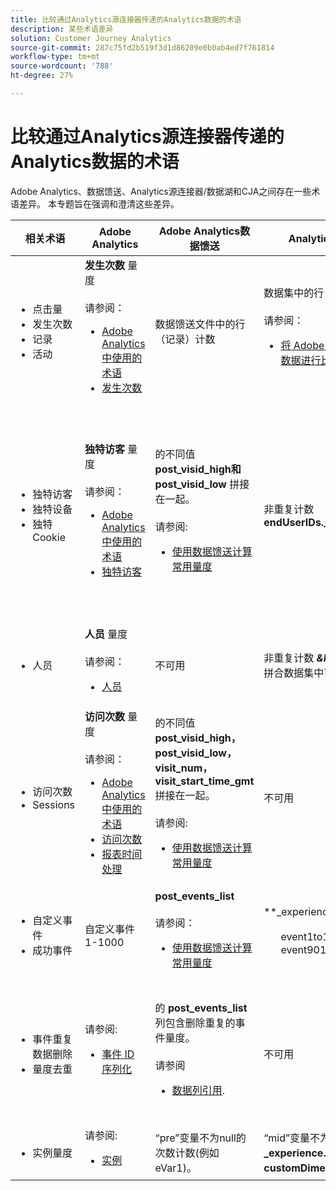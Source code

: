```yaml
---
title: 比较通过Analytics源连接器传递的Analytics数据的术语
description: 某些术语差异
solution: Customer Journey Analytics
source-git-commit: 287c75fd2b519f3d1d86209e0b0ab4ed7f761814
workflow-type: tm+mt
source-wordcount: '788'
ht-degree: 27%

---
```



# 比较通过Analytics源连接器传递的Analytics数据的术语

Adobe Analytics、数据馈送、Analytics源连接器/数据湖和CJA之间存在一些术语差异。 本专题旨在强调和澄清这些差异。

| 相关术语 | Adobe Analytics | Adobe Analytics数据馈送 | Analytics源连接器/数据湖 | CJA | 注释 |
|---|---|---|---|---|---|
| <ul><li>点击量</li><li>发生次数</li><li>记录</li><li>活动</li></ul> | **发生次数** 量度<br><br>请参阅：<ul><li>[Adobe Analytics 中使用的术语](https://experienceleague.adobe.com/docs/analytics/technotes/terms.html?lang=zh-Hans)</li><li>[发生次数](https://experienceleague.adobe.com/docs/analytics/components/metrics/occurrences.html?lang=zh-Hans)</li></ul> | 数据馈送文件中的行（记录）计数 | 数据集中的行（记录）计数<br><br>请参阅：<ul><li>[将 Adobe Analytics 数据与 CJA 数据进行比较](https://experienceleague.adobe.com/docs/analytics-platform/using/troubleshooting/compare.html?lang=en)</li></ul> | **事件** 量度 | <ul><li>“点击”和“发生”在Adobe Analytics中是同义词。</li><li>请参阅 _自定义事件_ 下。</li><li>某些数据在通过Analytics Source Connector到AEP时会进行过滤。 请参阅 [比较Adobe Analytics数据与CJA数据](https://experienceleague.adobe.com/docs/analytics-platform/using/troubleshooting/compare.html?lang=en) |
| <ul><li>独特访客</li><li>独特设备</li><li>独特Cookie</li></ul> | **独特访客** 量度<br><br>请参阅：<ul><li>[Adobe Analytics 中使用的术语](https://experienceleague.adobe.com/docs/analytics/technotes/terms.html?lang=en)</li><li>[独特访客](https://experienceleague.adobe.com/docs/analytics/components/metrics/unique-visitors.html?lang=zh-Hans)</li></ul> | 的不同值 **post_visid\_high和post_visid\_low** 拼接在一起。<br><br>请参阅:<ul><li>[使用数据馈送计算常用量度](https://experienceleague.adobe.com/docs/analytics/export/analytics-data-feed/data-feed-contents/datafeeds-calculate.html?lang=en)</li></ul> | 非重复计数 **endUserIDs.\_experience.aaid.id** | **人员** 量度，如果 **endUserIDs.\_experience.aaid.id** 被选作人员ID。 | <ul><li>Adobe Analytics中的“访客”通常与“设备标识符”（如Cookie）关联。 AAID是Adobe Analytics中的主设备标识符，而不是ECID。 另请参阅 [AAID、ECID、ACUSTOMID和Analytics源连接器](https://experienceleague.adobe.com/docs/analytics-platform/using/cja-overview/compare-aa-cja/aaid-ecid-adc.html?lang=en).</li><li>在CJA中，“访客”不是现成的量度。 但如果你选择 **endUserIDs.\_experience.aaid.id** 作为人员ID，CJA中的“人员”量度大致相当于Adobe Analytics中的“独特访客”。</li></ul> |
| <ul><li>人员</li></ul> | **人员** 量度<br><br> 请参阅：<ul><li>[人员](https://experienceleague.adobe.com/docs/analytics/components/metrics/people.html?lang=en)</li></ul> | 不可用 | 非重复计数 **_\&lt;path>_.stinctId**（仅在拼合数据集中可用） | **人员指标** | <ul><li>CJA中的“人员”量度是人员ID的不同计数。 根据您在CJA连接中选择作为人员ID的内容，“人员”量度可能具有不同的含义。</ul></li> |
| <ul><li>访问次数</li><li>Sessions</li></ul> | **访问次数** 量度<br><br>请参阅：<ul><li>[Adobe Analytics 中使用的术语](https://experienceleague.adobe.com/docs/analytics/technotes/terms.html?lang=en)</li><li>[访问次数](https://experienceleague.adobe.com/docs/analytics/components/metrics/visits.html?lang=en)</li><li>[报表时间处理](https://experienceleague.adobe.com/docs/analytics/components/virtual-report-suites/vrs-report-time-processing.html?lang=zh-Hans)</ul></li> | 的不同值 **post\_visid\_high， post\_visid\_low， visit\_num， visit\_start\_time\_gmt** 拼接在一起。<br><br>请参阅:<ul><li>[使用数据馈送计算常用量度](https://experienceleague.adobe.com/docs/analytics/export/analytics-data-feed/data-feed-contents/datafeeds-calculate.html?lang=en)</li></ul> | 不可用 | **会话** 量度 | <ul><li>通过在Adobe Analytics虚拟报表包和CJA数据视图中进行报告时处理，可以配置访问（会话）的概念。 因此，不同环境的访问（会话）计数可能会因所应用的定义而异。 另请参阅 [比较Adobe Analytics和CJA报表功能中的数据处理情况](https://experienceleague.adobe.com/docs/analytics-platform/using/cja-overview/compare-aa-cja/data-processing-comparisons.html?lang=en) 和 [虚拟报表包、数据视图、AEP沙箱和Analytics源连接器](https://experienceleague.adobe.com/docs/analytics-platform/using/cja-overview/compare-aa-cja/vrs-dataview-sandbox-adc.html?lang=en). |
| <ul><li>自定义事件</li><li>成功事件</li></ul> | 自定义事件1-1000 | **post\_events\_list**<br><br>&#x200B;请参阅：<ul><li>[使用数据馈送计算常用量度](https://experienceleague.adobe.com/docs/analytics/export/analytics-data-feed/data-feed-contents/datafeeds-calculate.html?lang=en) | **\_experience.analytics。<ul>event1to100.event1 **至<br>** event901to1000.event1000 **</ul> | **\_experience.analytics。<ul>event1to100.event1 **至<br>** event901to1000.event1000 **</ul> | <ul><li>Adobe Analytics中的“事件”是 [成功事件](https://experienceleague.adobe.com/docs/analytics/components/metrics/custom-events.html?lang=en) （自定义事件），已在Adobe Analytics图像请求（数据收集服务器调用）中设置。</ul> |
| <ul><li>事件重复数据删除</li><li>量度去重</ul></li> | 请参阅:<ul><li>[事件 ID 序列化](https://experienceleague.adobe.com/docs/analytics/implementation/vars/page-vars/events/event-serialization.html?lang=en)</li></ul> | 的 **post_events_list** 列包含删除重复的事件量度。<br><br>请参阅 <ul><li>[数据列引用](https://experienceleague.adobe.com/docs/analytics/export/analytics-data-feed/data-feed-contents/datafeeds-reference.html?lang=en). </ul></li> | 不可用 | 请参阅:<ul><li>[量度去重组件设置](https://experienceleague.adobe.com/docs/analytics-platform/using/cja-dataviews/component-settings/metric-deduplication.html?lang=zh-Hans) | <ul><li>Adobe Analytics中的事件/量度重复数据删除与CJA略有不同。 在Adobe Analytics中，重复数据删除在数据处理时发生。 在CJA中，重复数据删除在报表运行时发生，从而提供了更大的灵活性。 在Adobe Analytics与CJA中，删除重复的量度可能略有不同。</li></ul> |
| <ul><li>实例量度</li></ul> | 请参阅:<ul><li>[实例](https://experienceleague.adobe.com/docs/analytics/components/metrics/instances.html?lang=en) | “pre”变量不为null的次数计数(例如eVar1)。 | “mid”变量不为null的次数(例如， **\_experience.analytics。<br>customDimensions.eVars.eVar1**)。 | **实例** 量度 | <ul><li>实例通常与prop和eVar列关联，用于确定变量的设置次数。 |